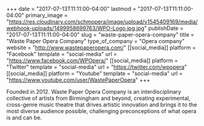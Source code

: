 +++
date = "2017-07-13T11:11:00-04:00"
lastmod = "2017-07-13T11:11:00-04:00"
primary_image = "https://res.cloudinary.com/schmopera/image/upload/v1545409169/media/webhook-uploads/1499958699763/WPO-Logo.jpg.jpg"
publishDate = "2017-07-13T11:11:00-04:00"
slug = "waste-paper-opera-company"
title = "Waste Paper Opera Company"
type_of_company = "Opera company"
website = "http://www.wastepaperopera.com/"
[[social_media]]
platform = "Facebook"
template = "social-media"
url = "https://www.facebook.com/WPOpera/"
[[social_media]]
platform = "Twitter"
template = "social-media"
url = "https://twitter.com/wpopera"
[[social_media]]
platform = "Youtube"
template = "social-media"
url = "https://www.youtube.com/user/WastePaperOpera"
+++

Founded in 2012. Waste Paper Opera Company is an interdisciplinary collective of artists from Birmingham and beyond, creating experimental, cross-genre music theatre that drives artistic innovation and brings it to the most diverse audience possible, challenging preconceptions of what opera is and can be.
